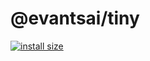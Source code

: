 # @evantsai/tiny
[![install size](https://packagephobia.now.sh/badge?p=@evantsai/tiny)](https://packagephobia.now.sh/result?p=@evantsai/tiny)